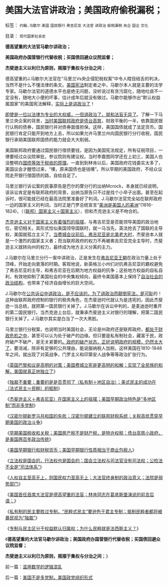 # 美国大法官讲政治；美国政府偷税漏税；

标签： `约翰.马歇尔` `美国` `国民银行` `弗吉尼亚` `大法官` `讲政治` `偷税漏税` `央企` `国企` `文化` 

目录： `现代国家社会史`

**德高望重的大法官马歇尔讲政治；**

**美国政府办国营银行代替收税；买国债回避众议院监督；**

**杰斐逊主义以利已为原则，摇摆于集权与分治之间**；

德高望重的J.马歇尔大法官在“马里兰Vs央企侵犯税权案”中令人瞠目结舌的判决，当然不是什么不懂法律的条文。[美国宪法](../../../2011/4/24/宪法要简单易懂，不能博大精深.md)制定者之中，马歇尔本人就是主要的法学专家。马歇尔法官的道德水平也是绝无问题，没听说过有贪污腐化，随地吐痰不一定没有，随地大小便的坏事，估计成年后就没有做过。马歇尔能够作出“默认权益属国家”的美国宪法解释，[实际上是讲政治了](../../../2010/10/24/罗马法是实体法，中国法是阿拉伯法.md)！

[即使是一位以法律为专业的大权威，一但讲政治了，就和法盲无异了](../../../2010/5/7/罗马社会只少了人权仅多了奴隶.md)。了解一下马里兰央企案的背景，[当时美国联邦政府是债台高筑](../../../2011/1/6/美国是税收最轻赤字最小的国家.md)，财政平衡的一半，依靠国民银行认购的债券，国民银行并对债券面值担保。这样，美国国债就成了法定货币。国民银行肯定只能开到地方上去，所以如果允许马里兰州向国民银行分行收税，国民银行承销美国联邦国债的能力就会大大削弱。

美国联邦政府要通过国民银行借债要钱，是因为美国宪法规定，所有征税项目，一律要经过众议院审批，参议院则有建议权。当时李嘉图同学还在上初三，美国人也没整明白[国债等效于税收的原理](../../../2010/10/3/房价高了200%－500%;税收多了200%－500%.md)。一直到到林肯以后，美国政府花钱委实太多了，美国议会才醒悟过来，“噢，原来国债也是钱噢”。所以早期的美国政府，不经众议院走开银行借国债的路，自给自足了。

马里兰银行诉讼案的民事原告是巴尔的摩分行的出纳Mcrock，本身就已经说明，该诉讼肯定是有联邦政府的背景，出纳当原告只不过是找个小卒子出面。甚至在起诉时，很可能就已经在最高法院里准备好了判词。J.马歇尔法官完全站在联邦政府一边的国家主义的判词，当时正是门罗总统宣言“[美洲是美国人的美洲](../../../2011/5/4/“自由”是个小姑娘.md)”(1816-1824)，（（[联邦）国家主义＋国家主义](../../../2010/3/20/马丁神父定律：“合法侵犯人权”无赢家.md)），但和杰克逊主义是不吻合的。

[杰克逊主义对于国家主义有着强烈的摇摆](../../../2011/5/6/林肯的“人民”和伟大的罗纳德里根.md)，与弗吉尼亚是否能领导美国的政治地位，密切相关。其形式恰似美国领导国联时，就一马当先，英法抢去了国联的主导权，美国就孤立主义了。[当费城会议前后，弗吉尼亚是北美老大时](../../../2011/5/9/独立战争没有保证美国的独立；星条旗歌.md)，杰斐逊本人就是一个激烈的国家主义者；而当联邦政府的权力不再被弗吉尼亚完全主导时，杰斐逊主义就转向州的权力，最终成为地方主义分离的主力。

J.马歇尔在马里兰分行一案中讲政治，正是发生在[弗吉尼亚王朝](../../../2011/5/7/美国一党独大的弗吉尼亚王朝.md)在政治力量上处于顶峰，开始走向衰落的时期。客观地说，新英格兰小州们对抗弗吉尼亚的霸权避免了弗吉尼亚的主导，和弗吉尼亚在后期为地方权益的抗争；这些地方权益的自私自利，有效地抑制了美国社会的中央集权倾向，最终令美国基本上保持了[自治社会的政治结构](../../../2009/10/29/人道不是人权；人道主义和低人权社会的关系.md)，也带来了经济自由增长的巨大空间。

J.马歇尔在[公共诉讼中讲政治，是不应该的，为了讲政治而颠倒宪法，是可耻](../../../2009/8/24/法见二纲之中庸枉法.md)的！这种由联邦政府控制的银行的税务角色，在杰斐逊时代就认为是违宪的。因此杰斐逊一当总统，就把第一国民银行关掉了。J.马歇尔在诉讼中判的，是麦迪逊时重开的第二国民银行。当杰克逊上台后，就秉承杰斐逊主义对银行的理解，把第二国民银行关掉了。J.马歇尔其实是白当了一次大黑脸。

马里兰银行分税案，也说明当时美国社会，无论是州政府还是联邦政府，[都处于财政危机之中](../../../2008/9/1/财政危机万亿退税不了了之.md)，甚至可以认为处于破产的边缘。但只要是私有制社会，藏富于民，政府破产不破产，是无关紧要的[。政府的破产状态，正好说明政府的规模，仍然太大了](../../../2008/6/8/天地良心！房价终究会涨的.md)，要消减，除非有足够的公共理由，能说服纳税人加税，这样美国在1810-1848年之间，就出现了对英战争，门罗主义和印第安人战争等等政治扩张行为。

《[英国巴黎和议是高明的对策；美国费城立宪是更高明的和解；实现了全民族的和解，美国就真正地独立了](../../../2011/5/9/独立战争没有保证美国的独立；星条旗歌.md)》

《[独裁不重要；重要的是是否贯彻了（私有制＋地区自治）；美式民主的成功在（法式民主＝民粹）的抵制](../../../2011/5/9/弗吉尼亚王朝对美国民主的意义.md)》

《[杰斐逊主义＋弗吉尼亚）在国家主义上的摇摆；美国早期政治特色是“多地区制”而非多党制](../../../2011/5/10/美国政治“多地区制”而非“多党制”.md)》

《[汉密尔顿新罗马共和国的失败；汉密尔顿建立的联邦财税系统；关税高低贯穿早期美国的政治斗争](../../../2011/5/10/汉密尔顿的成功与失败和美国关税的斗争.md)》

《[早期美国税收和关税；美国房产税不是财产税，是特许权税；债台高筑小政府，是美国两百年政治传统](../../../2011/5/10/美国房产税不是财产税.md)》

《[美国早期银行和财税货币；美国早期银行性质相当于商业包税人](../../../2011/5/11/美国最高法院“违宪”怎么办？.md)》

《[立法权是国会的，行法权也是国会的；国会立法权与司法官没有司法权；公检法不全是“司法体系”](../../../2011/5/12/美国的司法官没有司法权.md)》

《[人权自主至高无上，则国民权力至高无上；大法官终身制的政治意义；法院是弱势部门](../../../2011/5/12/美国大法官终身制的政治意义.md)》

《[美国首任首席大法官是德高望重的法盲；林肯同志在葛底斯堡演说的前言后语；](../../../2011/5/13/美国首任首席大法官是法盲.md)》

《[私有制的民主要胜过专制，“民粹式民主”要逊色于君主专制；抵制民粹者都将被暴民视为“独裁”](../../../2011/5/13/美英法是用错误的方式推行错误的民主（民粹）.md)》

《[专制与民主区分于权益默认归属权；为什么民粹就是法西斯主义？](../../../2011/5/13/民主取决于默认权益归属权.md)》

《**德高望重的大法官马歇尔讲政治；美国政府办国营银行代替收税；买国债回避众议院监督；**

**杰斐逊主义以利已为原则，摇摆于集权与分治之间**；》

前一篇：[滥用数学的逻辑混乱](../../../2011/5/14/滥用数学的逻辑混乱.md)

后一篇：[美国不是多党制，美国政党组织形式](../../../2011/5/14/美国不是多党制，美国政党组织形式.md)